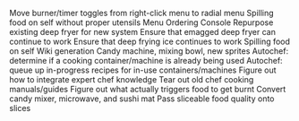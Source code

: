 Move burner/timer toggles from right-click menu to radial menu
Spilling food on self without proper utensils
Menu Ordering Console
Repurpose existing deep fryer for new system
Ensure that emagged deep fryer can continue to work
Ensure that deep frying ice continues to work
Spilling food on self
Wiki generation
Candy machine, mixing bowl, new sprites
Autochef: determine if a cooking container/machine is already being used
Autochef: queue up in-progress recipes for in-use containers/machines
Figure out how to integrate expert chef knowledge
Tear out old chef cooking manuals/guides
Figure out what actually triggers food to get burnt
Convert candy mixer, microwave, and sushi mat
Pass sliceable food quality onto slices

